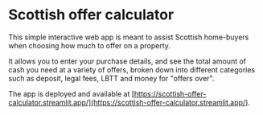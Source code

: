 # Scottish offer calculator

This simple interactive web app is meant to assist Scottish home-buyers when
choosing how much to offer on a property.

It allows you to enter your purchase details, and see the total amount of cash you need
at a variety of offers, broken down into different categories such as deposit, legal fees, LBTT and
money for "offers over".

The app is deployed and available at [https://scottish-offer-calculator.streamlit.app/](https://scottish-offer-calculator.streamlit.app/).
